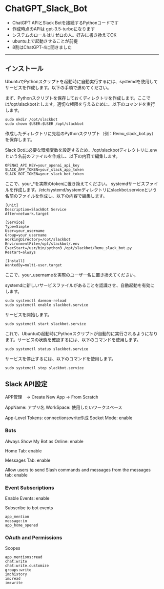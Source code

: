# ChatGPT_Slack_Bot
- ChatGPT APIとSlack Botを接続するPythonコードです
- 作成時点のAPIは gpt-3.5-turboになります
- システムのロールはリゼロの人。好みに書き換えてOK
- ubuntu上で起動させることが前提
- 8割はChatGPT-4に聞きました
----------------

## インストール

UbuntuでPythonスクリプトを起動時に自動実行するには、systemdを使用してサービスを作成します。以下の手順で進めてください。

まず、Pythonスクリプトを保存しておくディレクトリを作成します。ここでは/opt/slackbotとします。適切な権限を与えるために、以下のコマンドを実行します。

    sudo mkdir /opt/slackbot
    sudo chown $USER:$USER /opt/slackbot
作成したディレクトリに先程のPythonスクリプト（例：Remu_slack_bot.py）を保存します。

Slack Botに必要な環境変数を設定するため、/opt/slackbotディレクトリに.envという名前のファイルを作成し、以下の内容で編集します。


    OPENAI_API_KEY=your_openai_api_key
    SLACK_APP_TOKEN=your_slack_app_token
    SLACK_BOT_TOKEN=your_slack_bot_token
    
ここで、your_*を実際のtokenに置き換えてください。
systemdサービスファイルを作成します。/etc/systemd/systemディレクトリにslackbot.serviceという名前のファイルを作成し、以下の内容で編集します。


    [Unit]
    Description=SlackBot Service
    After=network.target
    
    [Service]
    Type=Simple
    User=your_username
    Group=your_username
    WorkingDirectory=/opt/slackbot
    EnvironmentFile=/opt/slackbot/.env
    ExecStart=/usr/bin/python3 /opt/slackbot/Remu_slack_bot.py
    Restart=always

    [Install]
    WantedBy=multi-user.target
ここで、your_usernameを実際のユーザー名に置き換えてください。

systemdに新しいサービスファイルがあることを認識させ、自動起動を有効にします。


    sudo systemctl daemon-reload
    sudo systemctl enable slackbot.service
サービスを開始します。


    sudo systemctl start slackbot.service
これで、Ubuntuの起動時にPythonスクリプトが自動的に実行されるようになります。サービスの状態を確認するには、以下のコマンドを使用します。



    sudo systemctl status slackbot.service
サービスを停止するには、以下のコマンドを使用します。

    sudo systemctl stop slackbot.service

## Slack API設定

APP管理　-> Create New App -> From Scratch

AppName: アプリ名
WorkSpace: 使用したいワークスペース

App-Level Tokens: connections:write作成
Socket Mode: enable

### Bots
Always Show My Bot as Online: enable

Home Tab: enable

Messages Tab: enable

Allow users to send Slash commands and messages from the messages tab: enable

### Event Subscriptions
Enable Events: enable

Subscribe to bot events

    app_mention
    message:im
    app_home_opened

### OAuth and Permissions
Scopes

    app_mentions:read
    chat:write
    chat:write.customize
    groups:write
    im:history
    im:read
    im:write

